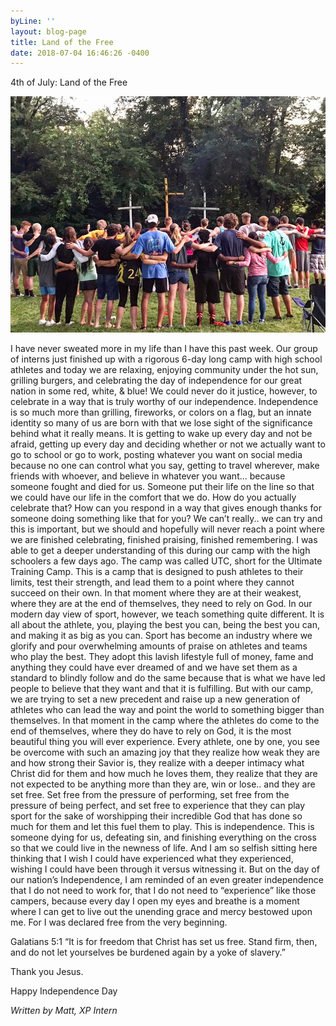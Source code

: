 ```yaml
---
byLine: ''
layout: blog-page
title: Land of the Free
date: 2018-07-04 16:46:26 -0400
---
```

4th of July: Land of the Free

![](/uploads/2018/07/04/IMG_1253.JPG)

I have never sweated more in my life than I have this past week. Our group of interns just finished up with a rigorous 6-day long camp with high school athletes and today we are relaxing, enjoying community under the hot sun, grilling burgers, and celebrating the day of independence for our great nation in some red, white, & blue! We could never do it justice, however, to celebrate in a way that is truly worthy of our independence. Independence is so much more than grilling, fireworks, or colors on a flag, but an innate identity so many of us are born with that we lose sight of the significance behind what it really means. It is getting to wake up every day and not be afraid, getting up every day and deciding whether or not we actually want to go to school or go to work, posting whatever you want on social media because no one can control what you say, getting to travel wherever, make friends with whoever, and believe in whatever you want... because someone fought and died for us. Someone put their life on the line so that we could have our life in the comfort that we do. How do you actually celebrate that? How can you respond in a way that gives enough thanks for someone doing something like that for you? We can’t really.. we can try and this is important, but we should and hopefully will never reach a point where we are finished celebrating, finished praising, finished remembering. I was able to get a deeper understanding of this during our camp with the high schoolers a few days ago. The camp was called UTC, short for the Ultimate Training Camp. This is a camp that is designed to push athletes to their limits, test their strength, and lead them to a point where they cannot succeed on their own. In that moment where they are at their weakest, where they are at the end of themselves, they need to rely on God. In our modern day view of sport, however, we teach something quite different. It is all about the athlete, you, playing the best you can, being the best you can, and making it as big as you can. Sport has become an industry where we glorify and pour overwhelming amounts of praise on athletes and teams who play the best. They adopt this lavish lifestyle full of money, fame and anything they could have ever dreamed of and we have set them as a standard to blindly follow and do the same because that is what we have led people to believe that they want and that it is fulfilling. But with our camp, we are trying to set a new precedent and raise up a new generation of athletes who can lead the way and point the world to something bigger than themselves. In that moment in the camp where the athletes do come to the end of themselves, where they do have to rely on God, it is the most beautiful thing you will ever experience. Every athlete, one by one, you see be overcome with such an amazing joy that they realize how weak they are and how strong their Savior is, they realize with a deeper intimacy what Christ did for them and how much he loves them, they realize that they are not expected to be anything more than they are, win or lose.. and they are set free. Set free from the pressure of performing, set free from the pressure of being perfect, and set free to experience that they can play sport for the sake of worshipping their incredible God that has done so much for them and let this fuel them to play. This is independence. This is someone dying for us, defeating sin, and finishing everything on the cross so that we could live in the newness of life. And I am so selfish sitting here thinking that I wish I could have experienced what they experienced, wishing I could have been through it versus witnessing it. But on the day of our nation’s Independence, I am reminded of an even greater independence that I do not need to work for, that I do not need to “experience” like those campers, because every day I open my eyes and breathe is a moment where I can get to live out the unending grace and mercy bestowed upon me. For I was declared free from the very beginning.

Galatians 5:1 “It is for freedom that Christ has set us free. Stand firm, then, and do not let yourselves be burdened again by a yoke of slavery.”

Thank you Jesus.

Happy Independence Day

_Written by Matt, XP Intern_